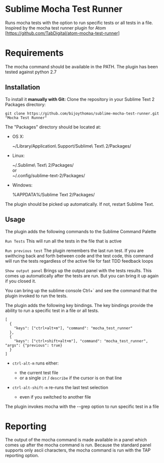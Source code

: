 Sublime Mocha Test Runner
=========================
Runs mocha tests with the option to run specific tests or all tests in a file.
Inspired by the mocha test runner plugin for Atom [https://github.com/TabDigital/atom-mocha-test-runner]

Requirements
============
The mocha command should be available in the PATH. The plugin has been tested against python 2.7

Installation
------------
To install it **manually with Git:** Clone the repository in your Sublime Text 2 Packages directory:

    git clone https://github.com/bijoythomas/sublime-mocha-test-runner.git "Mocha Test Runner"


The "Packages" directory should be located at:

* OS X:

    ~/Library/Application\ Support/Sublime\ Text\ 2/Packages/

* Linux:

    ~/.Sublime\ Text\ 2/Packages/  
    or  
    ~/.config/sublime-text-2/Packages/

* Windows:

    %APPDATA%/Sublime Text 2/Packages/


The plugin should be picked up automatically. If not, restart Sublime Text.

Usage
-----
The plugin adds the following commands to the Sublime Command Palette

```Run Tests```
This will run all the tests in the file that is active

```Run previous test```
The plugin remembers the last run test. If you are swithcing back and forth between code and the test code, this command will run the tests regardless of the active file for fast TDD feedback loops

```Show output panel```
Brings up the output panel with the tests results. This comes up automatically after the tests are run. But you can bring it up again if you closed it.

You can bring up the sublime console Ctrl+` and see the command that the plugin invoked to run the tests.

The plugin adds the following key bindings. The key bindings provide the ability to run a specific test in a file or all tests.

```
[
  {
    "keys": ["ctrl+alt+m"], "command": "mocha_test_runner"
  },
  {
    "keys": ["ctrl+shift+alt+m"], "command": "mocha_test_runner", "args": {"previous": true}
  }
]
```

- `ctrl-alt-m` runs either:
  - the current test file
  - or a single `it` / `describe` if the cursor is on that line

- `ctrl-alt-shift-m` re-runs the last test selection
  - even if you switched to another file

The plugin invokes mocha with the --grep option to run specific test in a file

Reporting
=========
The output of the mocha command is made available in a panel which comes up after the mocha command is run. Because the standard panel supports only ascii characters, the mocha command is run with the TAP reporting option.
